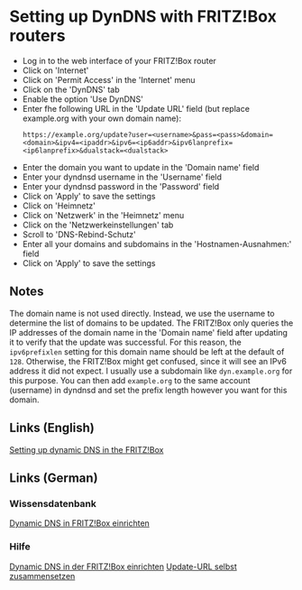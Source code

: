 [SPDX-FileCopyrightText: 2025 Luflosi <dyndnsd@luflosi.de>]::
[SPDX-License-Identifier: AGPL-3.0-only]::

# Setting up DynDNS with FRITZ!Box routers

- Log in to the web interface of your FRITZ!Box router
- Click on 'Internet'
- Click on 'Permit Access' in the 'Internet' menu
- Click on the 'DynDNS' tab
- Enable the option 'Use DynDNS'
- Enter fhe following URL in the 'Update URL' field (but replace example.org with your own domain name):
  ```
  https://example.org/update?user=<username>&pass=<pass>&domain=<domain>&ipv4=<ipaddr>&ipv6=<ip6addr>&ipv6lanprefix=<ip6lanprefix>&dualstack=<dualstack>
  ```
- Enter the domain you want to update in the 'Domain name' field
- Enter your dyndnsd username in the 'Username' field
- Enter your dyndnsd password in the 'Password' field
- Click on 'Apply' to save the settings
- Click on 'Heimnetz'
- Click on 'Netzwerk' in the 'Heimnetz' menu
- Click on the 'Netzwerkeinstellungen' tab
- Scroll to 'DNS-Rebind-Schutz'
- Enter all your domains and subdomains in the 'Hostnamen-Ausnahmen:' field
- Click on 'Apply' to save the settings

## Notes

The domain name is not used directly.
Instead, we use the username to determine the list of domains to be updated.
The FRITZ!Box only queries the IP addresses of the domain name in the 'Domain name' field after updating it to verify that the update was successful.
For this reason, the `ipv6prefixlen` setting for this domain name should be left at the default of `128`.
Otherwise, the FRITZ!Box might get confused, since it will see an IPv6 address it did not expect.
I usually use a subdomain like `dyn.example.org` for this purpose.
You can then add `example.org` to the same account (username) in dyndnsd and set the prefix length however you want for this domain.

## Links (English)
[Setting up dynamic DNS in the FRITZ!Box](https://en.fritz.com/service/knowledge-base/dok/FRITZ-Box-7590/30_Setting-up-dynamic-DNS-in-the-FRITZ-Box/)

## Links (German)
### Wissensdatenbank
[Dynamic DNS in FRITZ!Box einrichten](https://fritz.com/service/wissensdatenbank/dok/FRITZ-Box-7590/30_Dynamic-DNS-in-FRITZ-Box-einrichten/)

### Hilfe
[Dynamic DNS in der FRITZ!Box einrichten](https://fritzhelp.avm.de/help/de/FRITZ-Box-7530/avm/024p1/hilfe_dyndns)
[Update-URL selbst zusammensetzen](https://fritzhelp.avm.de/help/de/FRITZ-Box-7530/avm/024p1/hilfe_dyndns_update_url_bauen)
